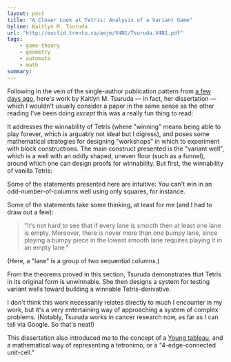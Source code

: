```yaml
---
layout: post
title: "A Closer Look at Tetris: Analysis of a Variant Game"
byline: Kaitlyn M. Tsuruda
url: "http://euclid.trentu.ca/aejm/V4N1/Tsuruda.V4N1.pdf"
tags:
    - game-theory
    - geometry
    - automata
    - math
summary:
---
```


Following in the vein of the single-author publication pattern from [a few days ago](http://blog.jordan.matelsky.com/365papers/18/), here's work by Kaitlyn M. Tsuruda — in fact, her dissertation — which I wouldn't usually consider a paper in the same sense as the other reading I've been doing _except_ this was a really fun thing to read:

It addresses the winnability of Tetris (where "winning" means being able to play forever, which is arguably not ideal but I digress), and poses some mathematical strategies for designing "workshops" in which to experiment with block constructions. The main construct presented is the "variant well", which is a well with an oddly shaped, uneven floor (such as a funnel), around which one can design proofs for winnability. But first, the winnability of vanilla Tetris:

Some of the statements presented here are intuitive: You can't win in an odd-number-of-columns well using only squares, for instance.

Some of the statements take some thinking, at least for me (and I had to draw out a few):

> "It’s not hard to see that if every lane is smooth then at least one lane is empty. Moreover, there is never more than one bumpy lane, since playing a bumpy piece in the lowest smooth lane requires playing it in an empty lane."

(Here, a "lane" is a group of two sequential columns.)

From the theorems proved in this section, Tsuruda demonstrates that Tetris in its original form is unwinnable. She then designs a system for testing variant wells toward building a winnable Tetris-derivative.

I don't think this work necessarily relates directly to much I encounter in my work, but it's a very entertaining way of approaching a system of complex problems. (Notably, Tsuruda works in cancer research now, as far as I can tell via Google. So that's neat!)

This dissertation also introduced me to the concept of a [Young tableau](https://en.wikipedia.org/wiki/Young_tableau), and a mathematical way of representing a tetronimo, or a "4-edge-connected unit-cell."
